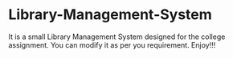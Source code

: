# Library-Management-System
It is a small Library Management System designed for the college assignment. You can modify it as per you requirement. Enjoy!!!
